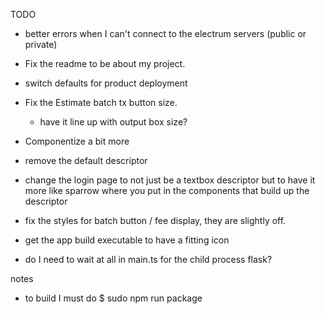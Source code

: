 TODO
- better errors when I can't connect to the electrum servers (public or private)
- Fix the readme to be about my project.
- switch defaults for product deployment
- Fix the Estimate batch tx button size. 
  - have it line up with output box size?
- Componentize a bit more 
- remove the default descriptor
- change the login page to not just be a textbox descriptor but to have it more like sparrow where you put in the components that build up the descriptor
- fix the styles for batch button / fee display, they are slightly off.

- get the app build executable to have a fitting icon
- do I need to wait at all in main.ts for the child process flask?

notes
- to build I must do 
$ sudo npm run package
